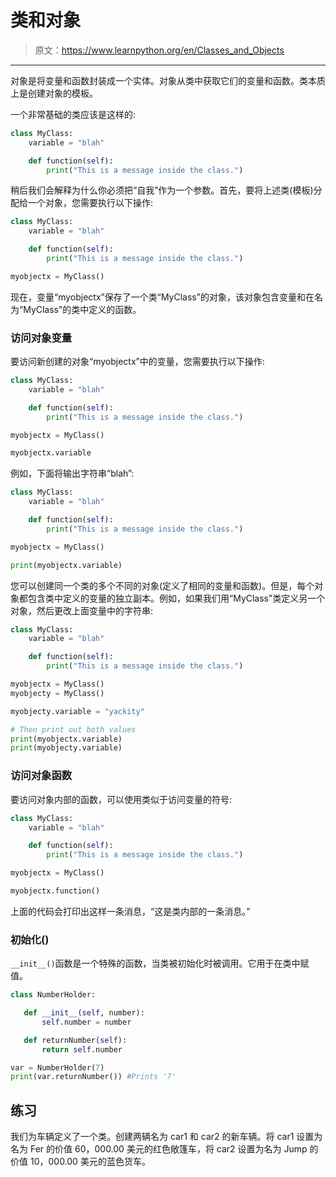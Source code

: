 # 类和对象

> 原文：<https://www.learnpython.org/en/Classes_and_Objects>

* * *

对象是将变量和函数封装成一个实体。对象从类中获取它们的变量和函数。类本质上是创建对象的模板。

一个非常基础的类应该是这样的:

```py
class MyClass:
    variable = "blah"

    def function(self):
        print("This is a message inside the class.") 
```

稍后我们会解释为什么你必须把“自我”作为一个参数。首先，要将上述类(模板)分配给一个对象，您需要执行以下操作:

```py
class MyClass:
    variable = "blah"

    def function(self):
        print("This is a message inside the class.")

myobjectx = MyClass() 
```

现在，变量“myobjectx”保存了一个类“MyClass”的对象，该对象包含变量和在名为“MyClass”的类中定义的函数。

### 访问对象变量

要访问新创建的对象“myobjectx”中的变量，您需要执行以下操作:

```py
class MyClass:
    variable = "blah"

    def function(self):
        print("This is a message inside the class.")

myobjectx = MyClass()

myobjectx.variable 
```

例如，下面将输出字符串“blah”:

```py
class MyClass:
    variable = "blah"

    def function(self):
        print("This is a message inside the class.")

myobjectx = MyClass()

print(myobjectx.variable) 
```

您可以创建同一个类的多个不同的对象(定义了相同的变量和函数)。但是，每个对象都包含类中定义的变量的独立副本。例如，如果我们用“MyClass”类定义另一个对象，然后更改上面变量中的字符串:

```py
class MyClass:
    variable = "blah"

    def function(self):
        print("This is a message inside the class.")

myobjectx = MyClass()
myobjecty = MyClass()

myobjecty.variable = "yackity"

# Then print out both values
print(myobjectx.variable)
print(myobjecty.variable) 
```

### 访问对象函数

要访问对象内部的函数，可以使用类似于访问变量的符号:

```py
class MyClass:
    variable = "blah"

    def function(self):
        print("This is a message inside the class.")

myobjectx = MyClass()

myobjectx.function() 
```

上面的代码会打印出这样一条消息，“这是类内部的一条消息。”

### **初始化**()

`__init__()`函数是一个特殊的函数，当类被初始化时被调用。它用于在类中赋值。

```py
class NumberHolder:

   def __init__(self, number):
       self.number = number

   def returnNumber(self):
       return self.number

var = NumberHolder(7)
print(var.returnNumber()) #Prints '7' 
```

## 练习

我们为车辆定义了一个类。创建两辆名为 car1 和 car2 的新车辆。将 car1 设置为名为 Fer 的价值 60，000.00 美元的红色敞篷车，将 car2 设置为名为 Jump 的价值 10，000.00 美元的蓝色货车。